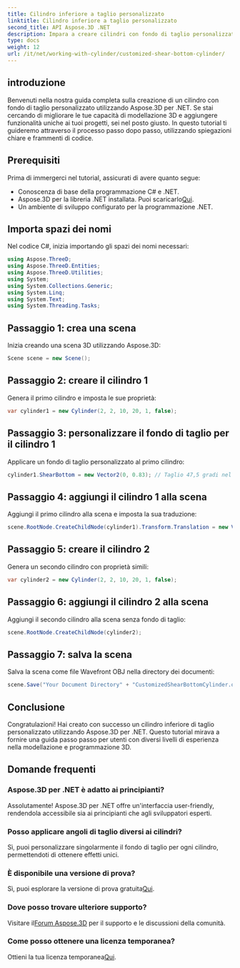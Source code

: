 ```yaml
---
title: Cilindro inferiore a taglio personalizzato
linktitle: Cilindro inferiore a taglio personalizzato
second_title: API Aspose.3D .NET
description: Impara a creare cilindri con fondo di taglio personalizzati utilizzando Aspose.3D per .NET con la nostra guida dettagliata passo passo. Migliora le tue capacità di modellazione 3D oggi!
type: docs
weight: 12
url: /it/net/working-with-cylinder/customized-shear-bottom-cylinder/
---
```

## introduzione
Benvenuti nella nostra guida completa sulla creazione di un cilindro con fondo di taglio personalizzato utilizzando Aspose.3D per .NET. Se stai cercando di migliorare le tue capacità di modellazione 3D e aggiungere funzionalità uniche ai tuoi progetti, sei nel posto giusto. In questo tutorial ti guideremo attraverso il processo passo dopo passo, utilizzando spiegazioni chiare e frammenti di codice.
## Prerequisiti
Prima di immergerci nel tutorial, assicurati di avere quanto segue:
- Conoscenza di base della programmazione C# e .NET.
-  Aspose.3D per la libreria .NET installata. Puoi scaricarlo[Qui](https://releases.aspose.com/3d/net/).
- Un ambiente di sviluppo configurato per la programmazione .NET.
## Importa spazi dei nomi
Nel codice C#, inizia importando gli spazi dei nomi necessari:
```csharp
using Aspose.ThreeD;
using Aspose.ThreeD.Entities;
using Aspose.ThreeD.Utilities;
using System;
using System.Collections.Generic;
using System.Linq;
using System.Text;
using System.Threading.Tasks;
```
## Passaggio 1: crea una scena
Inizia creando una scena 3D utilizzando Aspose.3D:
```csharp
Scene scene = new Scene();
```
## Passaggio 2: creare il cilindro 1
Genera il primo cilindro e imposta le sue proprietà:
```csharp
var cylinder1 = new Cylinder(2, 2, 10, 20, 1, false);
```
## Passaggio 3: personalizzare il fondo di taglio per il cilindro 1
Applicare un fondo di taglio personalizzato al primo cilindro:
```csharp
cylinder1.ShearBottom = new Vector2(0, 0.83); // Taglio 47,5 gradi nel piano xy (asse z)
```
## Passaggio 4: aggiungi il cilindro 1 alla scena
Aggiungi il primo cilindro alla scena e imposta la sua traduzione:
```csharp
scene.RootNode.CreateChildNode(cylinder1).Transform.Translation = new Vector3(10, 0, 0);
```
## Passaggio 5: creare il cilindro 2
Genera un secondo cilindro con proprietà simili:
```csharp
var cylinder2 = new Cylinder(2, 2, 10, 20, 1, false);
```
## Passaggio 6: aggiungi il cilindro 2 alla scena
Aggiungi il secondo cilindro alla scena senza fondo di taglio:
```csharp
scene.RootNode.CreateChildNode(cylinder2);
```
## Passaggio 7: salva la scena
Salva la scena come file Wavefront OBJ nella directory dei documenti:
```csharp
scene.Save("Your Document Directory" + "CustomizedShearBottomCylinder.obj", FileFormat.WavefrontOBJ);
```
## Conclusione
Congratulazioni! Hai creato con successo un cilindro inferiore di taglio personalizzato utilizzando Aspose.3D per .NET. Questo tutorial mirava a fornire una guida passo passo per utenti con diversi livelli di esperienza nella modellazione e programmazione 3D.
## Domande frequenti
### Aspose.3D per .NET è adatto ai principianti?
Assolutamente! Aspose.3D per .NET offre un'interfaccia user-friendly, rendendola accessibile sia ai principianti che agli sviluppatori esperti.
### Posso applicare angoli di taglio diversi ai cilindri?
Sì, puoi personalizzare singolarmente il fondo di taglio per ogni cilindro, permettendoti di ottenere effetti unici.
### È disponibile una versione di prova?
 Sì, puoi esplorare la versione di prova gratuita[Qui](https://releases.aspose.com/).
### Dove posso trovare ulteriore supporto?
 Visitare il[Forum Aspose.3D](https://forum.aspose.com/c/3d/18) per il supporto e le discussioni della comunità.
### Come posso ottenere una licenza temporanea?
 Ottieni la tua licenza temporanea[Qui](https://purchase.aspose.com/temporary-license/).
